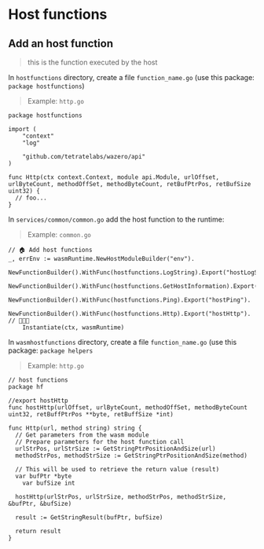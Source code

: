 # Host functions

## Add an host function

> this is the function executed by the host

In `hostfunctions` directory, create a file `function_name.go` (use this package: `package hostfunctions`)

> Example: `http.go`

```golang
package hostfunctions

import (
	"context"
	"log"

	"github.com/tetratelabs/wazero/api"
)

func Http(ctx context.Context, module api.Module, urlOffset, urlByteCount, methodOffSet, methodByteCount, retBufPtrPos, retBufSize uint32) {
  // foo...
}
```

In `services/common/common.go` add the host function to the runtime:

> Example: `common.go`

```golang
// 🏠 Add host functions
_, errEnv := wasmRuntime.NewHostModuleBuilder("env").
    NewFunctionBuilder().WithFunc(hostfunctions.LogString).Export("hostLogString").
    NewFunctionBuilder().WithFunc(hostfunctions.GetHostInformation).Export("hostGetHostInformation").
    NewFunctionBuilder().WithFunc(hostfunctions.Ping).Export("hostPing").
    NewFunctionBuilder().WithFunc(hostfunctions.Http).Export("hostHttp"). // 👋👋👋
    Instantiate(ctx, wasmRuntime)
```

In `wasmhostfunctions` directory, create a file `function_name.go` (use this package: `package helpers`

> Example: `http.go`

```golang
// host functions
package hf

//export hostHttp
func hostHttp(urlOffset, urlByteCount, methodOffSet, methodByteCount uint32, retBuffPtrPos **byte, retBuffSize *int)

func Http(url, method string) string {
  // Get parameters from the wasm module
  // Prepare parameters for the host function call
  urlStrPos, urlStrSize := GetStringPtrPositionAndSize(url)
  methodStrPos, methodStrSize := GetStringPtrPositionAndSize(method)

  // This will be used to retrieve the return value (result)
  var bufPtr *byte
	var bufSize int

  hostHttp(urlStrPos, urlStrSize, methodStrPos, methodStrSize, &bufPtr, &bufSize)

  result := GetStringResult(bufPtr, bufSize)

  return result
}

```
